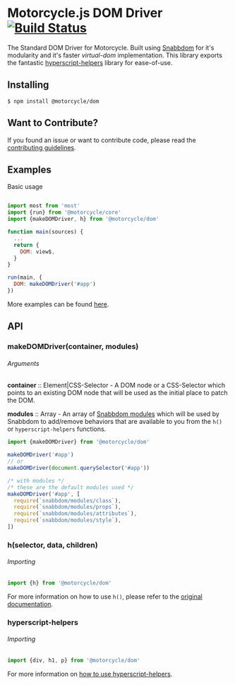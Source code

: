 # Motorcycle.js DOM Driver [![Build Status](https://travis-ci.org/motorcyclejs/dom.svg?branch=develop)](https://travis-ci.org/motorcyclejs/dom)

The Standard DOM Driver for Motorcycle. Built using [Snabbdom](https://github.com/paldepind/snabbdom) for it's modularity and it's faster *virtual-dom* implementation. This library exports the fantastic [hyperscript-helpers](https://github.com/ohanhi/hyperscript-helpers) library for ease-of-use.

## Installing
```
$ npm install @motorcycle/dom
```

## Want to Contribute?

If you found an issue or want to contribute code, please read
the [contributing guidelines](https://github.com/motorcyclejs/motorcycle/blob/master/CONTRIBUTING.md).

## Examples
Basic usage

```js

import most from 'most'
import {run} from '@motorcycle/core'
import {makeDOMDriver, h} from '@motorcycle/dom'

function main(sources) {
  ...
  return {
    DOM: view$,
  }
}

run(main, {
  DOM: makeDOMDriver('#app')
})
```

More examples can be found [here](https://github.com/motorcyclejs/examples).

## API

### makeDOMDriver(container, modules)

###### Arguments

**container** :: Element|CSS-Selector - A DOM node or a CSS-Selector which points to an existing DOM node that will be used as the initial place to patch the DOM.

**modules** :: Array - An array of [Snabbdom modules](https://github.com/paldepind/snabbdom#creating-modules) which will be used by Snabbdom to add/remove behaviors that are available to you from the `h()` or `hyperscript-helpers` functions.

```js
import {makeDOMDriver} from '@motorcycle/dom'

makeDOMDriver('#app')
// or
makeDOMDriver(document.querySelector('#app'))

/* with modules */
/* these are the default modules used */
makeDOMDriver('#app', [
  require(`snabbdom/modules/class`),
  require(`snabbdom/modules/props`),
  require(`snabbdom/modules/attributes`),
  require(`snabbdom/modules/style`),
])
```

### h(selector, data, children)

###### Importing
```js
import {h} from '@motorcycle/dom'
```

For more information on how to use `h()`, please refer to the [original documentation](https://github.com/paldepind/snabbdom#snabbdomh).

### hyperscript-helpers

###### Importing
```js
import {div, h1, p} from '@motorcycle/dom'
```

For more information on [how to use hyperscript-helpers](https://github.com/ohanhi/hyperscript-helpers#how-to-use).
